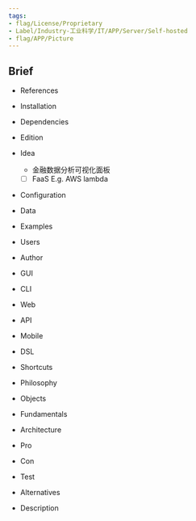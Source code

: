 ```yaml
---
tags:
- flag/License/Proprietary
- Label/Industry-工业科学/IT/APP/Server/Self-hosted
- flag/APP/Picture
---
```


## Brief

- References

- Installation

- Dependencies

- Edition

- Idea
    - 金融数据分析可视化面板
    - [ ] FaaS E.g. AWS lambda

- Configuration

- Data

- Examples

- Users

- Author

- GUI

- CLI

- Web

- API

- Mobile

- DSL

- Shortcuts

- Philosophy

- Objects

- Fundamentals

- Architecture

- Pro

- Con

- Test

- Alternatives

- Description

